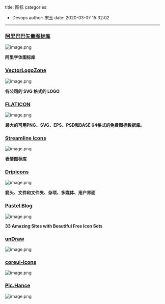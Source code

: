 title: 图标
categories:
 - Devops
author: 宋玉
date: 2020-03-07 15:32:02
---

### [阿里巴巴矢量图标库](http://www.baidu.com/link?url=Mk7W4No2b-n4kYnErXsU40ZLPSsvXQ8VTlHTy_hKP8ZrZdagwVnDfmrxydjBkQWC)
![image.png](https://cdn.nlark.com/yuque/0/2020/png/394169/1582608113133-39d9399b-74ce-4125-af4a-8b847f93f56f.png#align=left&display=inline&height=762&name=image.png&originHeight=1524&originWidth=2876&size=324750&status=done&style=none&width=1438)

**阿里字体图标库**

### [VectorLogoZone](https://www.vectorlogo.zone/) 
![image.png](https://cdn.nlark.com/yuque/0/2020/png/394169/1582607963342-42e1c895-fbbc-42fa-be11-6e670f097874.png#align=left&display=inline&height=764&name=image.png&originHeight=1528&originWidth=2860&size=433267&status=done&style=none&width=1430)

**各公司的 SVG 格式的 LOGO**

### [FLATICON](https://www.flaticon.com/)
![image.png](https://cdn.nlark.com/yuque/0/2020/png/394169/1582643094395-694b4ec3-7629-41d9-800f-a53bfa3ab342.png#align=left&display=inline&height=757&name=image.png&originHeight=1514&originWidth=2870&size=1207159&status=done&style=none&width=1435)

**最大的可用PNG、SVG、EPS、PSD和BASE 64格式的免费图标数据库。**

### [Streamline Icons](https://www.streamlineicons.com/)
![image.png](https://cdn.nlark.com/yuque/0/2020/png/394169/1582643477282-501d6684-e437-4882-8277-17ae7ef9cd91.png#align=left&display=inline&height=757&name=image.png&originHeight=1514&originWidth=2842&size=293911&status=done&style=none&width=1421)

**表情图标库**

### [Dripicons](https://iconstore.co/icons/dripicons-v2/)
![image.png](https://cdn.nlark.com/yuque/0/2020/png/394169/1582643387398-8321ae5d-c9d3-4f47-8057-5ce7236628c4.png#align=left&display=inline&height=763&name=image.png&originHeight=1526&originWidth=2862&size=339314&status=done&style=none&width=1431)

**箭头、文件和文件夹、杂项、多媒体、用户界面**

### [Pastel Blog](https://blog.usepastel.com/post/33-beautiful-free-icon-sets)
![image.png](https://cdn.nlark.com/yuque/0/2020/png/394169/1582643258455-e093eaec-4da5-4da0-936c-bad267a98174.png#align=left&display=inline&height=765&name=image.png&originHeight=1530&originWidth=2870&size=233696&status=done&style=none&width=1435)

**33 Amazing Sites with Beautiful Free Icon Sets**

### [unDraw](https://undraw.co/illustrations)
![image.png](https://cdn.nlark.com/yuque/0/2020/png/394169/1583194074208-baf22c40-813e-4646-8d55-70e40022ca04.png#align=left&display=inline&height=762&name=image.png&originHeight=1524&originWidth=2872&size=275912&status=done&style=none&width=1436)

### [coreui-icons](https://github.com/coreui/coreui-icons/blob/1.0.0/README.md)
![image.png](https://cdn.nlark.com/yuque/0/2020/png/394169/1583194164746-4e928eda-3d30-4012-b0a6-12088693104b.png#align=left&display=inline&height=761&name=image.png&originHeight=1522&originWidth=2872&size=161096&status=done&style=none&width=1436)

### [Pic.Hance](https://pichance.com/)
![image.png](https://cdn.nlark.com/yuque/0/2020/png/394169/1583194189316-44e6bcbd-3140-4b1a-907b-7e9b28308123.png#align=left&display=inline&height=759&name=image.png&originHeight=1518&originWidth=2878&size=340444&status=done&style=none&width=1439)
